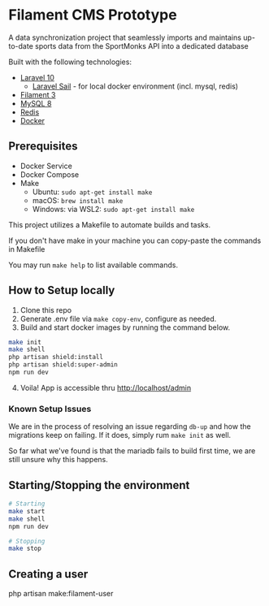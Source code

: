 # Filament CMS Prototype
A data synchronization project that seamlessly imports and maintains up-to-date sports data from the SportMonks API into a dedicated database

Built with the following technologies:
- [Laravel 10](https://laravel.com/)
    - [Laravel Sail](https://laravel.com/docs/10.x/sail) - for local docker environment (incl. mysql, redis)
- [Filament 3](https://filamentphp.com/)
- [MySQL 8](https://www.mysql.com/)
- [Redis](https://redis.io/)
- [Docker](https://www.docker.com/)

## Prerequisites
- Docker Service
- Docker Compose
- Make
    - Ubuntu: `sudo apt-get install make`
    - macOS: `brew install make`
    - Windows: via WSL2: `sudo apt-get install make`

This project utilizes a Makefile to automate builds and tasks.

If you don't have make in your machine you can copy-paste the commands in Makefile

You may run `make help` to list available commands.

## How to Setup locally
1. Clone this repo
2. Generate .env file via `make copy-env`, configure as needed.
3. Build and start docker images by running the command below.
```bash
make init
make shell
php artisan shield:install
php artisan shield:super-admin
npm run dev
```

4. Voila! App is accessible thru [http://localhost/admin](http://localhost/admin)

### Known Setup Issues

We are in the process of resolving an issue regarding `db-up` and how the migrations keep on failing. If it does, simply rum `make init` as well.

So far what we've found is that the mariadb fails to build first time, we are still unsure why this happens.

## Starting/Stopping the environment
```bash
# Starting
make start
make shell
npm run dev

# Stopping
make stop
```

## Creating a user
php artisan make:filament-user

